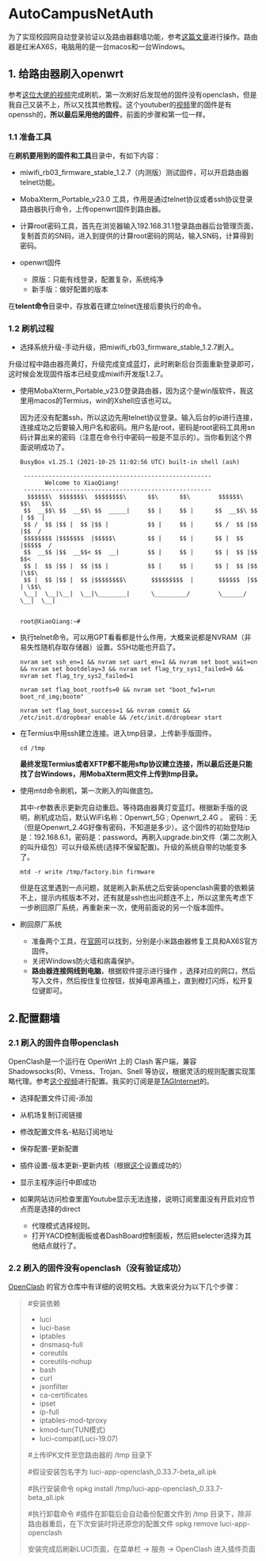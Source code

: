 # AutoCampusNetAuth

为了实现校园网自动登录验证以及路由器翻墙功能，参考[这篇文章](https://blog.csdn.net/m0_66984299/article/details/133325819)进行操作。路由器是红米AX6S，电脑用的是一台macos和一台Windows。

## 1. 给路由器刷入openwrt

参考[这位大佬的视频](https://www.youtube.com/watch?v=VkyIEuk6V5k)完成刷机，第一次刷好后发现他的固件没有openclash，但是我自己又装不上，所以又找其他教程。这个youtuber的[视频](https://www.youtube.com/watch?v=V0rZ26Rhhd4)里的固件是有openssh的，**所以最后采用他的固件**，前面的步骤和第一位一样。

### 1.1 准备工具

在**刷机要用到的固件和工具**目录中，有如下内容：

- miwifi_rb03_firmware_stable_1.2.7（内测版）测试固件，可以开启路由器telnet功能。
- MobaXterm_Portable_v23.0 工具，作用是通过telnet协议或者ssh协议登录路由器执行命令，上传openwrt固件到路由器。
- 计算root密码工具，首先在浏览器输入192.168.31.1登录路由器后台管理页面，复制首页的SN码，进入到提供的计算root密码的网站，输入SN码，计算得到密码。

- openwrt固件
  - 原版：只能有线登录，配置复杂，系统纯净
  - 新手版：做好配置的版本

在**telent命令**目录中，存放着在建立telnet连接后要执行的命令。

### 1.2 刷机过程

-  选择系统升级-手动升级，把miwifi_rb03_firmware_stable_1.2.7刷入。

  升级过程中路由器亮黄灯，升级完成变成蓝灯，此时刷新后台页面重新登录即可，这时候会发现固件版本已经变成miwifi开发版1.2.7。

- 使用MobaXterm_Portable_v23.0登录路由器，因为这个是win版软件，我这里用macos的Termius，win的Xshell应该也可以。

  因为还没有配置ssh，所以这边先用telnet协议登录。输入后台的ip进行连接，连接成功之后要输入用户名和密码。用户名是root，密码是root密码工具用sn码计算出来的密码（注意在命令行中密码一般是不显示的）。当你看到这个界面说明成功了。

  ```shell
  BusyBox v1.25.1 (2021-10-25 11:02:56 UTC) built-in shell (ash)
  
   -----------------------------------------------------
         Welcome to XiaoQiang!
   -----------------------------------------------------
    $$$$$$\  $$$$$$$\  $$$$$$$$\      $$\      $$\        $$$$$$\  $$\   $$\
   $$  __$$\ $$  __$$\ $$  _____|     $$ |     $$ |      $$  __$$\ $$ | $$  |
   $$ /  $$ |$$ |  $$ |$$ |           $$ |     $$ |      $$ /  $$ |$$ |$$  /
   $$$$$$$$ |$$$$$$$  |$$$$$\         $$ |     $$ |      $$ |  $$ |$$$$$  /
   $$  __$$ |$$  __$$< $$  __|        $$ |     $$ |      $$ |  $$ |$$  $$<
   $$ |  $$ |$$ |  $$ |$$ |           $$ |     $$ |      $$ |  $$ |$$ |\$$\
   $$ |  $$ |$$ |  $$ |$$$$$$$$\       $$$$$$$$$  |       $$$$$$  |$$ | \$$\
   \__|  \__|\__|  \__|\________|      \_________/        \______/ \__|  \__|
  
  
  root@XiaoQiang:~# 
  ```

- 执行telnet命令。可以用GPT看看都是什么作用，大概来说都是NVRAM（非易失性随机存取存储器）设置。SSH功能也开启了。

  ```shell
  nvram set ssh_en=1 && nvram set uart_en=1 && nvram set boot_wait=on && nvram set bootdelay=3 && nvram set flag_try_sys1_failed=0 && nvram set flag_try_sys2_failed=1
  
  nvram set flag_boot_rootfs=0 && nvram set "boot_fw1=run boot_rd_img;bootm"
  
  nvram set flag_boot_success=1 && nvram commit && /etc/init.d/dropbear enable && /etc/init.d/dropbear start
  ```

- 在Termius中用ssh建立连接。进入tmp目录，上传新手版固件。

  ```shell
  cd /tmp
  ```

  **最终发现Termius或者XFTP都不能用sftp协议建立连接，所以最后还是只能找了台Windows，用MobaXterm把文件上传到tmp目录。**

- 使用mtd命令刷机，第一次刷入的叫做底包。

  其中-r参数表示更新完自动重启。等待路由器黄灯变蓝灯。根据新手版的说明，刷机成功后，默认WiFi名称：Openwrt_5G ; Openwrt_2.4G 。 密码：无（但是Openwrt_2.4G好像有密码，不知道是多少）。这个固件的初始登陆ip是：192.168.6.1，密码是：password。再刷入upgrade.bin文件（第二次刷入的叫升级包）可以升级系统(选择不保留配置)。升级的系统自带的功能变多了。

  ```shell
  mtd -r write /tmp/factory.bin firmware
  ```
  
  但是在这里遇到一点问题，就是刷入新系统之后安装openclash需要的依赖装不上，提示内核版本不对，还有就是ssh也出问题连不上，所以这里先考虑下一步刷回原厂系统，再重新来一次，使用前面说的另一个版本固件。


- 刷回原厂系统
  - 准备两个工具，在[官网](https://www.miwifi.com/miwifi_download.html)可以找到，分别是小米路由器修复工具和AX6S官方固件。
  - 关闭Windows防火墙和病毒保护。
  - **路由器连接网线到电脑**，根据软件提示进行操作 ，选择对应的网口，然后写入文件，然后按住复位按钮，拔掉电源再插上，直到橙灯闪烁，松开复位键即可。

## 2.配置翻墙

### 2.1 刷入的固件自带openclash

OpenClash是一个运行在 OpenWrt 上的 Clash 客户端，兼容 Shadowsocks(R)、Vmess、Trojan、Snell 等协议，根据灵活的规则配置实现策略代理。参考[这个视频](https://www.youtube.com/watch?v=_U9uXhoyaeE)进行配置。我买的订阅是是[TAGInternet](https://tagss04.pro/#/home)的。

- 选择配置文件订阅-添加

- 从机场复制订阅链接
- 修改配置文件名-粘贴订阅地址
- 保存配置-更新配置
- 插件设置-版本更新-更新内核（根据[这个](https://www.youtube.com/watch?v=bVPp9HaxDLU&t=188s)设置成功的）
- 显示主程序运行中即成功
- 如果网站访问检查里面Youtube显示无法连接，说明订阅里面没有开启对应节点而是选择的direct
  - 代理模式选择规则。
  - 打开YACD控制面板或者DashBoard控制面板，然后把selecter选择为其他结点就行了。

### 2.2 刷入的固件没有openclash（没有验证成功）

 [OpenClash](https://github.com/vernesong/OpenClash) 的官方仓库中有详细的说明文档。大致来说分为以下几个步骤：

> #安装依赖
> * luci
> * luci-base
> * iptables
> * dnsmasq-full
> * coreutils
> * coreutils-nohup
> * bash
> * curl
> * jsonfilter
> * ca-certificates
> * ipset
> * ip-full
> * iptables-mod-tproxy
> * kmod-tun(TUN模式)
> * luci-compat(Luci-19.07)
>
> #上传IPK文件至您路由器的 /tmp 目录下
>
> #假设安装包名字为
> luci-app-openclash_0.33.7-beta_all.ipk
>
> #执行安装命令
> opkg install /tmp/luci-app-openclash_0.33.7-beta_all.ipk
>
> #执行卸载命令
> #插件在卸载后会自动备份配置文件到 /tmp 目录下，除非路由器重启，在下次安装时将还原您的配置文件
> opkg remove luci-app-openclash
>
> 安装完成后刷新LUCI页面，在菜单栏 -> 服务 -> OpenClash 进入插件页面